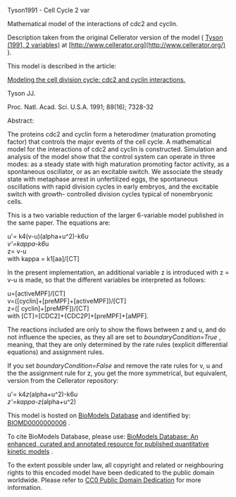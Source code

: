 

Tyson1991 - Cell Cycle 2 var

Mathematical model of the interactions of cdc2 and cyclin.

Description taken from the original Cellerator version of the model ( [Tyson
(1991, 2 variables)](http://www.cellerator.org/notebooks/Tyson2.html) at
[http://www.cellerator.org](http://www.cellerator.org/) ).

This model is described in the article:

[Modeling the cell division cycle: cdc2 and cyclin
interactions.](http://identifiers.org/pubmed/1831270)

Tyson JJ.

Proc. Natl. Acad. Sci. U.S.A. 1991; 88(16); 7328-32

Abstract:

The proteins cdc2 and cyclin form a heterodimer (maturation promoting factor)
that controls the major events of the cell cycle. A mathematical model for the
interactions of cdc2 and cyclin is constructed. Simulation and analysis of the
model show that the control system can operate in three modes: as a steady
state with high maturation promoting factor activity, as a spontaneous
oscillator, or as an excitable switch. We associate the steady state with
metaphase arrest in unfertilized eggs, the spontaneous oscillations with rapid
division cycles in early embryos, and the excitable switch with growth-
controlled division cycles typical of nonembryonic cells.

This is a two variable reduction of the larger 6-variable model published in
the same paper. The equations are:

u'= k4(v-u)(alpha+u^2)-k6*u  
v'=kappa-k6*u  
z= v-u  
with kappa = k1[aa]/[CT]

In the present implementation, an additional variable z is introduced with z =
v-u is made, so that the different variables be interpreted as follows:

u=[activeMPF]/[CT]  
v=([cyclin]+[preMPF]+[activeMPF])/[CT]  
z=([ cyclin]+[preMPF])/[CT]  
with [CT]=[CDC2]+{CDC2P]+[preMPF]+[aMPF].

The reactions included are only to show the flows between z and u, and do not
influence the species, as they all are set to _boundaryCondition=True_ ,
meaning, that they are only determined by the rate rules (explicit
differential equations) and assignment rules.

If you set _boundaryCondition=False_ and remove the rate rules for v, u and
the the assignment rule for z, you get the more symmetrical, but equivalent,
version from the Cellerator repository:

u'= k4*z*(alpha+u^2)-k6*u  
z'=kappa-z*(alpha+u^2)

This model is hosted on [BioModels Database](http://www.ebi.ac.uk/biomodels/)
and identified by:
[BIOMD0000000006](http://identifiers.org/biomodels.db/BIOMD0000000006) .

To cite BioModels Database, please use: [BioModels Database: An enhanced,
curated and annotated resource for published quantitative kinetic
models](http://identifiers.org/pubmed/20587024) .

To the extent possible under law, all copyright and related or neighbouring
rights to this encoded model have been dedicated to the public domain
worldwide. Please refer to [CC0 Public Domain
Dedication](http://creativecommons.org/publicdomain/zero/1.0/) for more
information.

